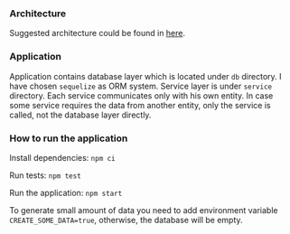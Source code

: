 ### Architecture

Suggested architecture could be found in [here](./architecture/architecture.md).

### Application

Application contains database layer which is located under `db` directory. I have chosen `sequelize` as ORM system.
Service layer is under `service` directory. Each service communicates only with his own entity. In case some service
requires the data from another entity, only the service is called, not the database layer directly.

### How to run the application

Install dependencies: `npm ci`

Run tests: `npm test`

Run the application: `npm start`

To generate small amount of data you need to add environment variable `CREATE_SOME_DATA=true`, otherwise, the
database will be empty.

